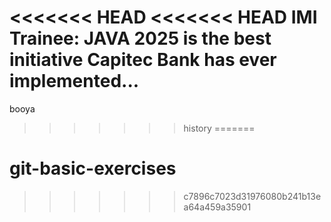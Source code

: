 <<<<<<< HEAD
<<<<<<< HEAD
IMI Trainee: JAVA 2025 is the best initiative Capitec Bank has ever implemented... 
=======
booya
>>>>>>> history
=======
# git-basic-exercises
>>>>>>> c7896c7023d31976080b241b13ea64a459a35901
